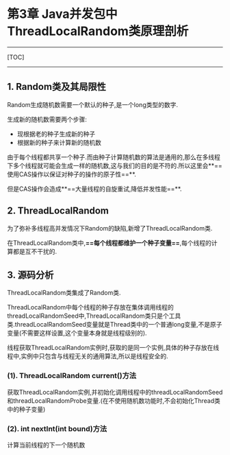 # 第3章 Java并发包中ThreadLocalRandom类原理剖析

------

[TOC]

------

## 1. Random类及其局限性

Random生成随机数需要一个默认的种子,是一个long类型的数字.

生成新的随机数需要两个步骤:

-   现根据老的种子生成新的种子
-   根据新的种子来计算新的随机数

由于每个线程都共享一个种子.而由种子计算随机数的算法是通用的,那么在多线程下多个线程就可能会生成一样的随机数,这与我们的目的是不符的.所以这里会**==使用CAS操作以保证对种子的操作的原子性==**.

但是CAS操作会造成**==大量线程的自旋重试,降低并发性能==**.

## 2. ThreadLocalRandom

为了弥补多线程高并发情况下Random的缺陷,新增了ThreadLocalRandom类.

在ThreadLocalRandom类中,**==每个线程都维护一个种子变量==**,每个线程的计算都是互不干扰的.

## 3. 源码分析

ThreadLocalRandom类集成了Random类.

ThreadLocalRandom中每个线程的种子存放在集体调用线程的threadLocalRandomSeed中,ThreadLocalRandom类只是个工具类.threadLocalRandomSeed变量就是Thread类中的一个普通long变量,不是原子变量(不需要这样设置,这个变量本身就是线程级别的).

线程获取ThreadLocalRandom实例时,获取的是同一个实例,具体的种子存放在线程中,实例中只包含与线程无关的通用算法,所以是线程安全的.

### (1). ThreadLocalRandom current()方法

获取ThreadLocalRandom实例,并初始化调用线程中的threadLocalRandomSeed和threadLocalRandomProbe变量.(在不使用随机数功能时,不会初始化Thread类中的种子变量)

### (2). int nextInt(int bound)方法

计算当前线程的下一个随机数



